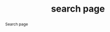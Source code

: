 ---
template: search
title: search page
creation_date: 29 jul 2001 00:00
update_date: 20 nov 2016 18:01


permanent_url: "search"
banner: https://www.elie.net/image/public/1476111884/how-to-appraise-hearthstone-card-values.jpg

authors:
  - Elie, Bursztein

abstract: Search page

---